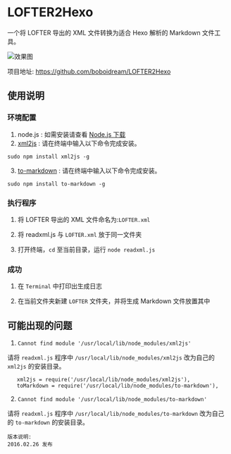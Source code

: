 # LOFTER2Hexo
一个将 LOFTER 导出的 XML 文件转换为适合 Hexo 解析的 Markdown 文件工具。

![效果图](https://github.com/boboidream/LOFTER2Hexo/blob/master/img/2016-02-26.gif)

项目地址: https://github.com/boboidream/LOFTER2Hexo

## 使用说明
### 环境配置
1. node.js : 如需安装请查看 [Node.js 下载](https://nodejs.org/en/download/)
2. [xml2js](https://www.npmjs.com/package/xml2js) : 请在终端中输入以下命令完成安装。

 ```
 sudo npm install xml2js -g
 ```

3. [to-markdown](https://www.npmjs.com/package/to-markdown) : 请在终端中输入以下命令完成安装。

 ```
 sudo npm install to-markdown -g
 ```

### 执行程序
1. 将 LOFTER 导出的 XML 文件命名为:`LOFTER.xml`

2. 将 readxml.js 与 `LOFTER.xml` 放于同一文件夹

3. 打开终端，`cd` 至当前目录，运行 `node readxml.js`

### 成功
1. 在 `Terminal` 中打印出生成日志

2. 在当前文件夹新建 `LOFTER` 文件夹，并将生成 Markdown 文件放置其中

## 可能出现的问题
1. `Cannot find module '/usr/local/lib/node_modules/xml2js'`

 请将 `readxml.js` 程序中 `/usr/local/lib/node_modules/xml2js` 改为自己的 `xml2js` 的安装目录。

 ```
    xml2js = require('/usr/local/lib/node_modules/xml2js'),
    toMarkdown = require('/usr/local/lib/node_modules/to-markdown'),
 ```

2. `Cannot find module '/usr/local/lib/node_modules/to-markdown'`

  请将 `readxml.js` 程序中 `/usr/local/lib/node_modules/to-markdown` 改为自己的 `to-markdown` 的安装目录。

```
版本说明:
2016.02.26 发布
```